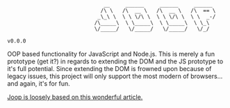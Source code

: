                                    __     ______     ______     ______
                                  /\ \   /\  __ \   /\  __ \   /\  == \
                                 _\_\ \  \ \ \/\ \  \ \ \/\ \  \ \  _-/
                                /\_____\  \ \_____\  \ \_____\  \ \_\
                                \/_____/   \/_____/   \/_____/   \/_/
                                                                        v0.0.0

OOP based functionality for JavaScript and Node.js. This is merely a fun prototype (get it?) in regards to extending the DOM and the JS prototype to it's full potential.
Since extending the DOM is frowned upon because of legacy issues, this project will only support the most modern of browsers... and again, it's for fun.

[Joop is loosely based on this wonderful article.](http://perfectionkills.com/whats-wrong-with-extending-the-dom)